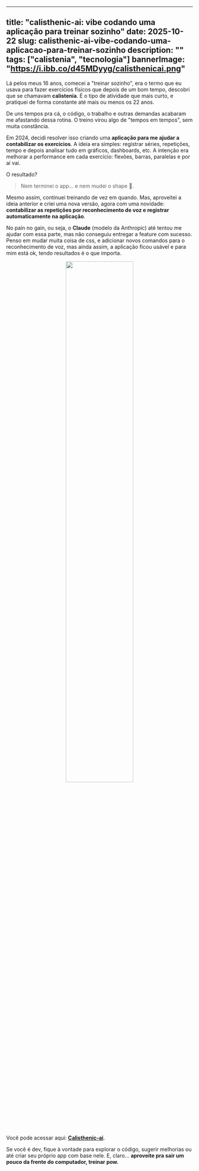 ---
title: "calisthenic-ai: vibe codando uma aplicação para treinar sozinho"
date: 2025-10-22
slug: calisthenic-ai-vibe-codando-uma-aplicacao-para-treinar-sozinho
description: ""
tags: ["calistenia", "tecnologia"]
bannerImage: "https://i.ibb.co/d45MDyyg/calisthenicai.png"
---------------
Lá pelos meus 16 anos, comecei a "treinar sozinho", era o termo que eu usava para fazer exercícios físicos que depois de um bom tempo, descobri que se chamavam **calistenia**.
É o tipo de atividade que mais curto, e pratiquei de forma constante até mais ou menos os 22 anos.

De uns tempos pra cá, o código, o trabalho e outras demandas acabaram me afastando dessa rotina. O treino virou algo de "tempos em tempos", sem muita constância.

Em 2024, decidi resolver isso criando uma **aplicação para me ajudar a contabilizar os exercícios**. A ideia era simples: registrar séries, repetições, tempo e depois analisar tudo em gráficos, dashboards, etc. A intenção era melhorar a performance em cada exercício: flexões, barras, paralelas e por aí vai.

O resultado? 

> Nem terminei o app... e nem mudei o shape 🤣.

Mesmo assim, continuei treinando de vez em quando. Mas, aproveitei a ideia anterior e criei uma nova versão, agora com uma novidade: **contabilizar as repetições por reconhecimento de voz e registrar automaticamente na aplicação**.

No pain no gain, ou seja, o **Claude** (modelo da Anthropic) até tentou me ajudar com essa parte, mas não conseguiu entregar a feature com sucesso. Penso em mudar muita coisa de css, e adicionar novos comandos para o reconhecimento de voz, mas ainda assim, a aplicação ficou usável e para mim está ok, tendo resultados é o que importa.

<center><img src="https://i.ibb.co/Vpp2jnnj/Screenshot-2025-10-21-at-12-31-41-Calisthenics-Pro-Performance-Tracker.png" width=60% /></center>

Você pode acessar aqui: [**Calisthenic-ai**](https://calisthenic-ai.vercel.app/).

Se você é dev, fique à vontade para explorar o código, sugerir melhorias ou até criar seu próprio app com base nele.
E, claro... **aproveite pra sair um pouco da frente do computador, treinar pow.**
